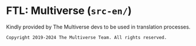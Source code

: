 # FTL: Multiverse (`src-en/`)

Kindly provided by The Multiverse devs to be used in translation processes.

```
Copyright 2019-2024 The Multiverse Team. All rights reserved.
```
